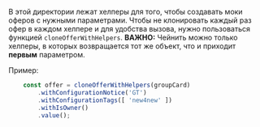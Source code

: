 В этой директории лежат хелперы для того, чтобы создавать моки оферов с нужными параметрами.
Чтобы не клонировать каждый раз офер в каждом хелпере и для удобства вызова, нужно пользоваться функцией `cloneOfferWithHelpers`.
**ВАЖНО:** Чейнить можно только хелперы, в которых возвращается тот же объект, что и приходит __первым__ параметром.

Пример:

```javascript
    const offer = cloneOfferWithHelpers(groupCard)
        .withConfigurationNotice('GT')
        .withConfigurationTags([ 'new4new' ])
        .withIsOwner()
        .value();
```
